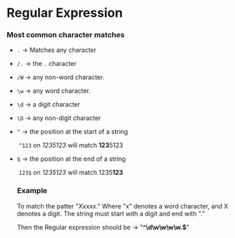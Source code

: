 # Regular Expression

### Most common character matches

* `.` -> Matches any character

* `/.` ->  the `.` character

* `/W` ->  any non-word character.

* `\w` ->  any word character.

* `\d` -> a digit character

* `\D` -> any non-digit character

* `^` ->  the position at the start of a string

  ​	`^123` on *1235123* will match **123**5123

* `$` -> the position at the end of a string

  ​	`123$` on *1235123* will match 1235**123**

  ###	Example

  To match the patter "*Xxxxx*." Where "x" denotes a word character, and X denotes a digit. The string must start with a digit and end with "." 

  Then the Regular expression should be -> "**^\d\w\w\w\w\.$**"

  

